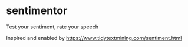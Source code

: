 # sentimentor
Test your sentiment, rate your speech

Inspired and enabled by https://www.tidytextmining.com/sentiment.html
